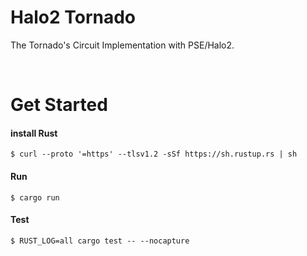 # Halo2 Tornado

The Tornado's Circuit Implementation with PSE/Halo2.

<br>

# Get Started

#### install Rust

```
$ curl --proto '=https' --tlsv1.2 -sSf https://sh.rustup.rs | sh
```

#### Run

```
$ cargo run
```

#### Test

```
$ RUST_LOG=all cargo test -- --nocapture
```